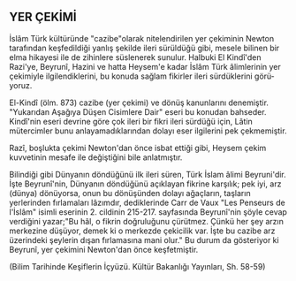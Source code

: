 ## YER ÇEKİMİ

İslâm Türk kültüründe "cazibe"olarak nitelendirilen yer çekiminin Newton tarafından keşfedildiği yanlış şe­kilde ileri sürüldüğü gibi, mesele bilinen bir elma hika­yesi ile de zihinlere süslenerek sunulur. Halbuki El Kindî'den Razi'ye, Beyrunî, Hazini ve hatta Heysem'e kadar İslâm Türk âlimlerinin yer çekimiyle ilgilendikle­rini, bu konuda sağlam fikirler ileri sürdüklerini görü­yoruz.

El-Kindî (ölm. 873) cazibe (yer çekimi) ve dönüş ka­nunlarını denemiştir. "Yukarıdan Aşağıya Düşen Ci­simlere Dair" eseri bu konudan bahseder. Kindî'nin eseri devrine göre çok ileri bir fikri ileri sürdüğü için, Lâtin mütercimler bunu anlayamadıklarından dolayı eser ilgilerini pek çekmemiştir.

Razî, boşlukta çekimi Newton'dan önce isbat ettiği gibi, Heysem çekim kuvvetinin mesafe ile değiştiğini bile anlatmıştır.

Bilindiği gibi Dünyanın döndüğünü ilk ileri süren, Türk İslam âlimi Beyruni'dir. İşte Beyrunî'nin, Dünya­nın döndüğünü açıklayan fikrine karşılık; pek iyi, arz (dünya) dönüyorsa, onun bu dönüşünden dolayı ağaç­ların, taşların yerlerinden fırlamaları lâzımdır, dedikle­rinde Carr de Vaux "Les Penseurs de l'İslâm" isimli eserinin 2. cildinin 215-217. sayfasında Beyrunî'nin şöy­le cevap verdiğini yazar;"Bu hâl, o fikrin doğruluğunu çürütmez. Çünkü her şey arzın merkezine düşüyor, de­mek ki o merkezde çekicilik var. İşte bu cazibe arz üze­rindeki şeylerin dışan fırlamasına mani olur." Bu du­rum da gösteriyor ki Beyrunî, yer çekimini Newton'dan önce keşfetmiştir.

(Bilim Tarihinde Keşiflerin İçyüzü. Kültür Bakanlığı Yayınları, Sh. 58-59)
